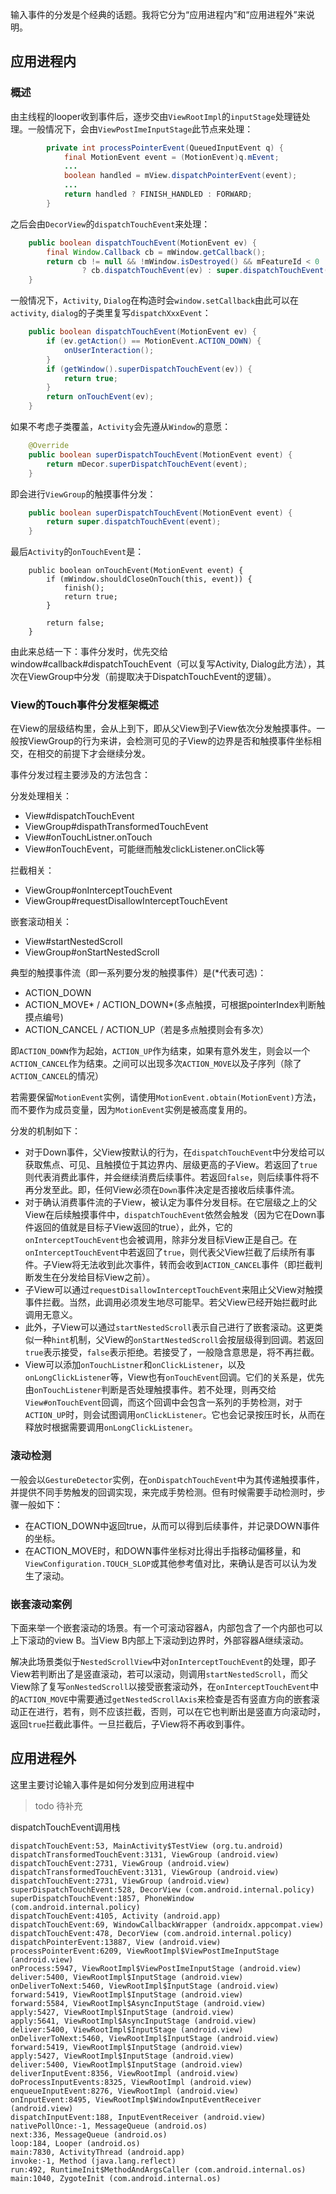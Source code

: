 输入事件的分发是个经典的话题。我将它分为“应用进程内”和“应用进程外”来说明。


## 应用进程内

### 概述

由主线程的looper收到事件后，逐步交由`ViewRootImpl`的`inputStage`处理链处理。一般情况下，会由`ViewPostImeInputStage`此节点来处理：
```java
        private int processPointerEvent(QueuedInputEvent q) {
            final MotionEvent event = (MotionEvent)q.mEvent;
            ...
            boolean handled = mView.dispatchPointerEvent(event);
            ...
            return handled ? FINISH_HANDLED : FORWARD;
        }
```
之后会由`DecorView`的`dispatchTouchEvent`来处理：
```java
    public boolean dispatchTouchEvent(MotionEvent ev) {
        final Window.Callback cb = mWindow.getCallback();
        return cb != null && !mWindow.isDestroyed() && mFeatureId < 0
                ? cb.dispatchTouchEvent(ev) : super.dispatchTouchEvent(ev);
    }
```
一般情况下，`Activity`, `Dialog`在构造时会`window.setCallback`由此可以在`activity`, `dialog`的子类里复写`dispatchXxxEvent`：
```java
    public boolean dispatchTouchEvent(MotionEvent ev) {
        if (ev.getAction() == MotionEvent.ACTION_DOWN) {
            onUserInteraction();
        }
        if (getWindow().superDispatchTouchEvent(ev)) {
            return true;
        }
        return onTouchEvent(ev);
    }

```
如果不考虑子类覆盖，`Activity`会先遵从`Window`的意愿：
```java
    @Override
    public boolean superDispatchTouchEvent(MotionEvent event) {
        return mDecor.superDispatchTouchEvent(event);
    }
```
即会进行`ViewGroup`的触摸事件分发：
```java
    public boolean superDispatchTouchEvent(MotionEvent event) {
        return super.dispatchTouchEvent(event);
    }
```
最后`Activity`的`onTouchEvent`是：
```
    public boolean onTouchEvent(MotionEvent event) {
        if (mWindow.shouldCloseOnTouch(this, event)) {
            finish();
            return true;
        }

        return false;
    }
```
由此来总结一下：事件分发时，优先交给window#callback#dispatchTouchEvent（可以复写Activity, Dialog此方法），其次在ViewGroup中分发（前提取决于DispatchTouchEvent的逻辑）。

### View的Touch事件分发框架概述

在View的层级结构里，会从上到下，即从父View到子View依次分发触摸事件。一般按ViewGroup的行为来讲，会检测可见的子View的边界是否和触摸事件坐标相交，在相交的前提下才会继续分发。

事件分发过程主要涉及的方法包含：

分发处理相关：

- View#dispatchTouchEvent
- ViewGroup#dispathTransformedTouchEvent
- View#onTouchListner.onTouch
- View#onTouchEvent，可能继而触发clickListener.onClick等

拦截相关：

- ViewGroup#onInterceptTouchEvent
- ViewGroup#requestDisallowInterceptTouchEvent

嵌套滚动相关：

- View#startNestedScroll
- ViewGroup#onStartNestedScroll

典型的触摸事件流（即一系列要分发的触摸事件）是(*代表可选)：

- ACTION_DOWN
- ACTION_MOVE* / ACTION_DOWN*(多点触摸，可根据pointerIndex判断触摸点编号)
- ACTION_CANCEL / ACTION_UP（若是多点触摸则会有多次）

即`ACTION_DOWN`作为起始，`ACTION_UP`作为结束，如果有意外发生，则会以一个`ACTION_CANCEL`作为结束。之间可以出现多次`ACTION_MOVE`以及子序列（除了`ACTION_CANCEL`的情况）

若需要保留`MotionEvent`实例，请使用`MotionEvent.obtain(MotionEvent)`方法，而不要作为成员变量，因为`MotionEvent`实例是被高度复用的。

分发的机制如下：

- 对于Down事件，父View按默认的行为，在`dispatchTouchEvent`中分发给可以获取焦点、可见、且触摸位于其边界内、层级更高的子View。若返回了`true`则代表消费此事件，并会继续消费后续事件。若返回`false`，则后续事件将不再分发至此。即，任何View必须在`Down`事件决定是否接收后续事件流。
- 对于确认消费事件流的子View，被认定为事件分发目标。在它层级之上的父View在后续触摸事件中，`dispatchTouchEvent`依然会触发（因为它在Down事件返回的值就是目标子View返回的true），此外，它的`onInterceptTouchEvent`也会被调用，除非分发目标View正是自己。在`onInterceptTouchEvent`中若返回了`true`，则代表父View拦截了后续所有事件。子View将无法收到此次事件，转而会收到`ACTION_CANCEL`事件（即拦截判断发生在分发给目标View之前）。
- 子View可以通过`requestDisallowInterceptTouchEvent`来阻止父View对触摸事件拦截。当然，此调用必须发生地尽可能早。若父View已经开始拦截时此调用无意义。
- 此外，子View可以通过`startNestedScroll`表示自己进行了嵌套滚动。这更类似一种`hint`机制，父View的`onStartNestedScroll`会按层级得到回调。若返回`true`表示接受，`false`表示拒绝。若接受了，一般隐含意思是，将不再拦截。
- View可以添加`onTouchListner`和`onClickListener`，以及`onLongClickListener`等，View也有`onTouchEvent`回调。它们的关系是，优先由`onTouchListener`判断是否处理触摸事件。若不处理，则再交给`View#onTouchEvent`回调，而这个回调中会包含一系列的手势检测，对于`ACTION_UP`时，则会试图调用`onClickListener`。它也会记录按压时长，从而在释放时根据需要调用`onLongClickListener`。

### 滚动检测

一般会以`GestureDetector`实例，在`onDispatchTouchEvent`中为其传递触摸事件，并提供不同手势触发的回调实现，来完成手势检测。但有时候需要手动检测时，步骤一般如下：

- 在ACTION_DOWN中返回true，从而可以得到后续事件，并记录DOWN事件的坐标。
- 在ACTION_MOVE时，和DOWN事件坐标对比得出手指移动偏移量，和`ViewConfiguration.TOUCH_SLOP`或其他参考值对比，来确认是否可以认为发生了滚动。

### 嵌套滚动案例

下面来举一个嵌套滚动的场景。有一个可滚动容器A，内部包含了一个内部也可以上下滚动的view B。当View B内部上下滚动到边界时，外部容器A继续滚动。

解决此场景类似于`NestedScrollView`中对`onInterceptTouchEvent`的处理，即子View若判断出了是竖直滚动，若可以滚动，则调用`startNestedScroll`，而父View除了复写`onNestedScroll`以接受嵌套滚动外，在`onInterceptTouchEvent`中的`ACTION_MOVE`中需要通过`getNestedScrollAxis`来检查是否有竖直方向的嵌套滚动正在进行，若有，则不应该拦截，否则，可以在它也判断出是竖直方向滚动时，返回`true`拦截此事件。一旦拦截后，子View将不再收到事件。



## 应用进程外

这里主要讨论输入事件是如何分发到应用进程中

> todo 待补充


dispatchTouchEvent调用栈
```
dispatchTouchEvent:53, MainActivity$TestView (org.tu.android)
dispatchTransformedTouchEvent:3131, ViewGroup (android.view)
dispatchTouchEvent:2731, ViewGroup (android.view)
dispatchTransformedTouchEvent:3131, ViewGroup (android.view)
dispatchTouchEvent:2731, ViewGroup (android.view)
superDispatchTouchEvent:528, DecorView (com.android.internal.policy)
superDispatchTouchEvent:1857, PhoneWindow (com.android.internal.policy)
dispatchTouchEvent:4105, Activity (android.app)
dispatchTouchEvent:69, WindowCallbackWrapper (androidx.appcompat.view)
dispatchTouchEvent:478, DecorView (com.android.internal.policy)
dispatchPointerEvent:13887, View (android.view)
processPointerEvent:6209, ViewRootImpl$ViewPostImeInputStage (android.view)
onProcess:5947, ViewRootImpl$ViewPostImeInputStage (android.view)
deliver:5400, ViewRootImpl$InputStage (android.view)
onDeliverToNext:5460, ViewRootImpl$InputStage (android.view)
forward:5419, ViewRootImpl$InputStage (android.view)
forward:5584, ViewRootImpl$AsyncInputStage (android.view)
apply:5427, ViewRootImpl$InputStage (android.view)
apply:5641, ViewRootImpl$AsyncInputStage (android.view)
deliver:5400, ViewRootImpl$InputStage (android.view)
onDeliverToNext:5460, ViewRootImpl$InputStage (android.view)
forward:5419, ViewRootImpl$InputStage (android.view)
apply:5427, ViewRootImpl$InputStage (android.view)
deliver:5400, ViewRootImpl$InputStage (android.view)
deliverInputEvent:8356, ViewRootImpl (android.view)
doProcessInputEvents:8325, ViewRootImpl (android.view)
enqueueInputEvent:8276, ViewRootImpl (android.view)
onInputEvent:8495, ViewRootImpl$WindowInputEventReceiver (android.view)
dispatchInputEvent:188, InputEventReceiver (android.view)
nativePollOnce:-1, MessageQueue (android.os)
next:336, MessageQueue (android.os)
loop:184, Looper (android.os)
main:7830, ActivityThread (android.app)
invoke:-1, Method (java.lang.reflect)
run:492, RuntimeInit$MethodAndArgsCaller (com.android.internal.os)
main:1040, ZygoteInit (com.android.internal.os)
```

